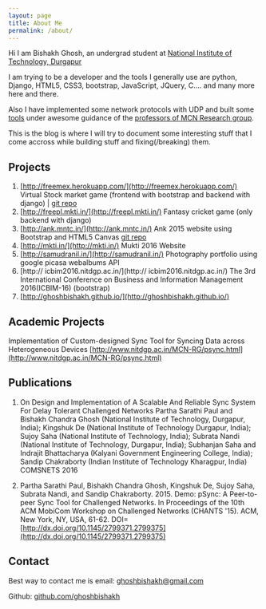 ```yaml
---
layout: page
title: About Me
permalink: /about/
---
```


Hi I am Bishakh Ghosh, an undergrad student at [National Institute of Technology, Durgapur](http://nitdgp.ac.in)

I am trying to be a developer and the tools I generally use are python, Django, HTML5, CSS3, bootstrap, JavaScript, JQuery, C.... and many more here and there.

Also I have implemented some network protocols with UDP and built some [tools](http://www.nitdgp.ac.in/MCN-RG/psync.html) under awesome guidance of the [professors of MCN Research group](http://www.nitdgp.ac.in/MCN-RG/mcn-rg.html).

This is the blog is where I will try to document some interesting stuff that I come accross while building stuff and fixing(/breaking) them.

Projects
--------

1.  [http://freemex.herokuapp.com/](http://freemex.herokuapp.com/)
	Virtual Stock market game (frontend with
	bootstrap and backend with django)
	| [git repo](https://github.com/ghoshbishakh/freemex_main)
2.  [http://freepl.mkti.in/](http://freepl.mkti.in/)
    Fantasy cricket game (only backend with django)
3.  [http://ank.mntc.in/](http://ank.mntc.in/)
	Ank 2015 website using Bootstrap and HTML5 Canvas [git repo](https://github.com/ghoshbishakh/ank2015)
4.  [http://mkti.in/](http://mkti.in/)
    Mukti 2016 Website
5.  [http://samudranil.in/](http://samudranil.in/)
    Photography portfolio using google picasa
	webalbums API
6.  [http:// icbim2016.nitdgp.ac.in/](http:// icbim2016.nitdgp.ac.in/)
	The 3rd International Conference on Business and
	Information Management 2016(ICBIM-16)
	(bootstrap)
7.  [http://ghoshbishakh.github.io/](http://ghoshbishakh.github.io/)

Academic Projects
-----------------
Implementation of Custom-designed Sync Tool for
Syncing Data across Heterogeneous Devices
[http://www.nitdgp.ac.in/MCN-RG/psync.html](http://www.nitdgp.ac.in/MCN-RG/psync.html)

Publications
------------

1.  On Design and Implementation of A Scalable And Reliable Sync System 
For Delay Tolerant Challenged Networks
	Partha Sarathi Paul and Bishakh Chandra Ghosh (National
	Institute of Technology, Durgapur, India); Kingshuk De
	(National Institute of Technology Durgapur, India); Sujoy Saha
	(National Institute of Technology, India); Subrata Nandi
	(National Institute of Technology, Durgapur, India);
	Subhanjan Saha and Indrajit Bhattacharya (Kalyani
	Government Engineering College, India); Sandip Chakraborty
	(Indian Institute of Technology Kharagpur, India)
	COMSNETS 2016

2.  Partha Sarathi Paul, Bishakh Chandra Ghosh, Kingshuk De,
	Sujoy Saha, Subrata Nandi, and Sandip Chakraborty. 2015.
	Demo: pSync: A Peer-to-peer Sync Tool for Challenged
	Networks. In Proceedings of the 10th ACM MobiCom Workshop
	on Challenged Networks (CHANTS '15). ACM, New York, NY,
	USA, 61-62.
	DOI=[http://dx.doi.org/10.1145/2799371.2799375](http://dx.doi.org/10.1145/2799371.2799375)

Contact
-------
Best way to contact me is email: [ghoshbishakh@gmail.com](mailto:ghoshbishakh@gmail)

Github: [github.com/ghoshbishakh](http://github.com/ghoshbishakh)
